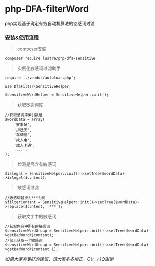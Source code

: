 # php-DFA-filterWord
php实现基于确定有穷自动机算法的铭感词过滤

###  安装&使用流程
> composer安装 

    composer require lustre/php-dfa-sensitive
   
> 实例化敏感词过滤助手

    require './vendor/autoload.php';
    
    use DfaFilter\SensitiveHelper;
    
    $sensitiveWordHelper = SensitiveHelper::init();

> 获取敏感词库

    //获取感词库索引数组
    $wordData = array(
        '察象蚂',
        '拆迁灭',
        '车牌隐',
        '成人电',
        '成人卡通',
        ......
    );
   
> 检测是否含有敏感词

    $islegal = SensitiveHelper::init()->setTree($wordData)->islegal($content);
> 敏感词过滤
    
    //敏感词替换为***为例
    $filterContent = SensitiveHelper::init()->setTree($wordData)->replace($content, '***');
    
> 获取文字中的敏感词

    //获取内容中所有的敏感词
    $sensitiveWordGroup = SensitiveHelper::init()->setTree($wordData)->getBadWord($content);
    //仅且获取一个敏感词
    $sensitiveWordGroup = SensitiveHelper::init()->setTree($wordData)->getBadWord($content 1);
    
*如果大家有更好的建议，请大家多多指正，O(∩_∩)O谢谢*

